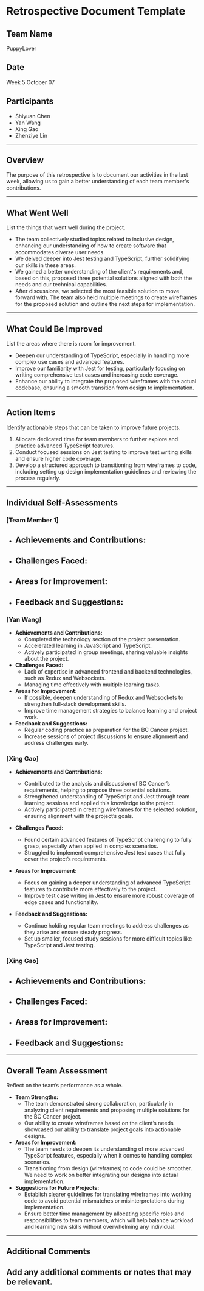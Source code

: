 # Retrospective Document Template

## Team Name
PuppyLover

## Date
Week 5 October 07

## Participants
- Shiyuan Chen
- Yan Wang
- Xing Gao
- Zhenziye Lin

---

## Overview
The purpose of this retrospective is to document our activities in the last week, allowing us to gain a better understanding of each team member's contributions.

---

## What Went Well
List the things that went well during the project.
- The team collectively studied topics related to inclusive design, enhancing our understanding of how to create software that accommodates diverse user needs.
- We delved deeper into Jest testing and TypeScript, further solidifying our skills in these areas.
- We gained a better understanding of the client's requirements and, based on this, proposed three potential solutions aligned with both the needs and our technical capabilities.
- After discussions, we selected the most feasible solution to move forward with. The team also held multiple meetings to create wireframes for the proposed solution and outline the next steps for implementation.

---

## What Could Be Improved
List the areas where there is room for improvement.
- Deepen our understanding of TypeScript, especially in handling more complex use cases and advanced features.
- Improve our familiarity with Jest for testing, particularly focusing on writing comprehensive test cases and increasing code coverage.
- Enhance our ability to integrate the proposed wireframes with the actual codebase, ensuring a smooth transition from design to implementation.

---

## Action Items
Identify actionable steps that can be taken to improve future projects.
1. Allocate dedicated time for team members to further explore and practice advanced TypeScript features.
2. Conduct focused sessions on Jest testing to improve test writing skills and ensure higher code coverage.
3. Develop a structured approach to transitioning from wireframes to code, including setting up design implementation guidelines and reviewing the process regularly.

---

## Individual Self-Assessments
### [Team Member 1]
- **Achievements and Contributions:**
  -
- **Challenges Faced:**
  -
- **Areas for Improvement:**
  -
- **Feedback and Suggestions:**
  -

### [Yan Wang]
- **Achievements and Contributions:**
  - Completed the technology section of the project presentation.
  - Accelerated learning in JavaScript and TypeScript.
  - Actively participated in group meetings, sharing valuable insights about the project.
- **Challenges Faced:**
  - Lack of expertise in advanced frontend and backend technologies, such as Redux and Websockets.
  - Managing time effectively with multiple learning tasks.
- **Areas for Improvement:**
  - If possible, deepen understanding of Redux and Websockets to strengthen full-stack development skills.
  - Improve time management strategies to balance learning and project work.
- **Feedback and Suggestions:**
  - Regular coding practice as preparation for the BC Cancer project.
  - Increase sessions of project discussions to ensure alignment and address challenges early.

### [Xing Gao]
- **Achievements and Contributions:**
  - Contributed to the analysis and discussion of BC Cancer’s requirements, helping to propose three potential solutions.
  - Strengthened understanding of TypeScript and Jest through team learning sessions and applied this knowledge to the project.
  - Actively participated in creating wireframes for the selected solution, ensuring alignment with the project’s goals.

- **Challenges Faced:**
  - Found certain advanced features of TypeScript challenging to fully grasp, especially when applied in complex scenarios.
  - Struggled to implement comprehensive Jest test cases that fully cover the project’s requirements.

- **Areas for Improvement:**
  - Focus on gaining a deeper understanding of advanced TypeScript features to contribute more effectively to the project.
  - Improve test case writing in Jest to ensure more robust coverage of edge cases and functionality.

- **Feedback and Suggestions:**
  - Continue holding regular team meetings to address challenges as they arise and ensure steady progress.
  - Set up smaller, focused study sessions for more difficult topics like TypeScript and Jest testing.


### [Xing Gao]
- **Achievements and Contributions:**
  - 
- **Challenges Faced:**
  - 
- **Areas for Improvement:**
  - 
- **Feedback and Suggestions:**
  - 


---

## Overall Team Assessment
Reflect on the team’s performance as a whole.
- **Team Strengths:**
  - The team demonstrated strong collaboration, particularly in analyzing client requirements and proposing multiple solutions for the BC Cancer project.
  - Our ability to create wireframes based on the client’s needs showcased our ability to translate project goals into actionable designs.
- **Areas for Improvement:**
  - The team needs to deepen its understanding of more advanced TypeScript features, especially when it comes to handling complex scenarios.
  - Transitioning from design (wireframes) to code could be smoother. We need to work on better integrating our designs into actual implementation.
- **Suggestions for Future Projects:**
  - Establish clearer guidelines for translating wireframes into working code to avoid potential mismatches or misinterpretations during implementation.
  - Ensure better time management by allocating specific roles and responsibilities to team members, which will help balance workload and learning new skills without overwhelming any individual.

---

## Additional Comments
Add any additional comments or notes that may be relevant.
-

